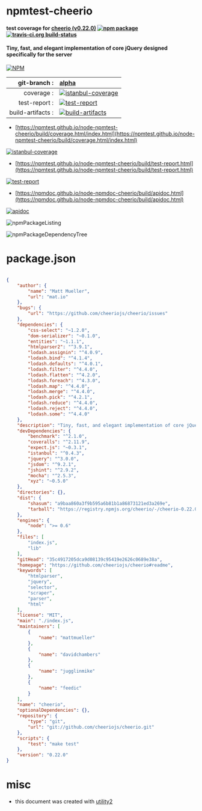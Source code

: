 # npmtest-cheerio

#### test coverage for  [cheerio (v0.22.0)](https://github.com/cheeriojs/cheerio#readme)  [![npm package](https://img.shields.io/npm/v/npmtest-cheerio.svg?style=flat-square)](https://www.npmjs.org/package/npmtest-cheerio) [![travis-ci.org build-status](https://api.travis-ci.org/npmtest/node-npmtest-cheerio.svg)](https://travis-ci.org/npmtest/node-npmtest-cheerio)

#### Tiny, fast, and elegant implementation of core jQuery designed specifically for the server

[![NPM](https://nodei.co/npm/cheerio.png?downloads=true&downloadRank=true&stars=true)](https://www.npmjs.com/package/cheerio)

| git-branch : | [alpha](https://github.com/npmtest/node-npmtest-cheerio/tree/alpha)|
|--:|:--|
| coverage : | [![istanbul-coverage](https://npmtest.github.io/node-npmtest-cheerio/build/coverage.badge.svg)](https://npmtest.github.io/node-npmtest-cheerio/build/coverage.html/index.html)|
| test-report : | [![test-report](https://npmtest.github.io/node-npmtest-cheerio/build/test-report.badge.svg)](https://npmtest.github.io/node-npmtest-cheerio/build/test-report.html)|
| build-artifacts : | [![build-artifacts](https://npmtest.github.io/node-npmtest-cheerio/glyphicons_144_folder_open.png)](https://github.com/npmtest/node-npmtest-cheerio/tree/gh-pages/build)|

- [https://npmtest.github.io/node-npmtest-cheerio/build/coverage.html/index.html](https://npmtest.github.io/node-npmtest-cheerio/build/coverage.html/index.html)

[![istanbul-coverage](https://npmtest.github.io/node-npmtest-cheerio/build/screenCapture.buildCi.browser.%252Ftmp%252Fbuild%252Fcoverage.lib.html.png)](https://npmtest.github.io/node-npmtest-cheerio/build/coverage.html/index.html)

- [https://npmtest.github.io/node-npmtest-cheerio/build/test-report.html](https://npmtest.github.io/node-npmtest-cheerio/build/test-report.html)

[![test-report](https://npmtest.github.io/node-npmtest-cheerio/build/screenCapture.buildCi.browser.%252Ftmp%252Fbuild%252Ftest-report.html.png)](https://npmtest.github.io/node-npmtest-cheerio/build/test-report.html)

- [https://npmdoc.github.io/node-npmdoc-cheerio/build/apidoc.html](https://npmdoc.github.io/node-npmdoc-cheerio/build/apidoc.html)

[![apidoc](https://npmdoc.github.io/node-npmdoc-cheerio/build/screenCapture.buildCi.browser.%252Ftmp%252Fbuild%252Fapidoc.html.png)](https://npmdoc.github.io/node-npmdoc-cheerio/build/apidoc.html)

![npmPackageListing](https://npmtest.github.io/node-npmtest-cheerio/build/screenCapture.npmPackageListing.svg)

![npmPackageDependencyTree](https://npmtest.github.io/node-npmtest-cheerio/build/screenCapture.npmPackageDependencyTree.svg)



# package.json

```json

{
    "author": {
        "name": "Matt Mueller",
        "url": "mat.io"
    },
    "bugs": {
        "url": "https://github.com/cheeriojs/cheerio/issues"
    },
    "dependencies": {
        "css-select": "~1.2.0",
        "dom-serializer": "~0.1.0",
        "entities": "~1.1.1",
        "htmlparser2": "^3.9.1",
        "lodash.assignin": "^4.0.9",
        "lodash.bind": "^4.1.4",
        "lodash.defaults": "^4.0.1",
        "lodash.filter": "^4.4.0",
        "lodash.flatten": "^4.2.0",
        "lodash.foreach": "^4.3.0",
        "lodash.map": "^4.4.0",
        "lodash.merge": "^4.4.0",
        "lodash.pick": "^4.2.1",
        "lodash.reduce": "^4.4.0",
        "lodash.reject": "^4.4.0",
        "lodash.some": "^4.4.0"
    },
    "description": "Tiny, fast, and elegant implementation of core jQuery designed specifically for the server",
    "devDependencies": {
        "benchmark": "^2.1.0",
        "coveralls": "^2.11.9",
        "expect.js": "~0.3.1",
        "istanbul": "^0.4.3",
        "jquery": "^3.0.0",
        "jsdom": "^9.2.1",
        "jshint": "^2.9.2",
        "mocha": "^2.5.3",
        "xyz": "~0.5.0"
    },
    "directories": {},
    "dist": {
        "shasum": "a9baa860a3f9b595a6b81b1a86873121ed3a269e",
        "tarball": "https://registry.npmjs.org/cheerio/-/cheerio-0.22.0.tgz"
    },
    "engines": {
        "node": ">= 0.6"
    },
    "files": [
        "index.js",
        "lib"
    ],
    "gitHead": "35c4917205dca9d08139c95419e2626c0689e38a",
    "homepage": "https://github.com/cheeriojs/cheerio#readme",
    "keywords": [
        "htmlparser",
        "jquery",
        "selector",
        "scraper",
        "parser",
        "html"
    ],
    "license": "MIT",
    "main": "./index.js",
    "maintainers": [
        {
            "name": "mattmueller"
        },
        {
            "name": "davidchambers"
        },
        {
            "name": "jugglinmike"
        },
        {
            "name": "feedic"
        }
    ],
    "name": "cheerio",
    "optionalDependencies": {},
    "repository": {
        "type": "git",
        "url": "git://github.com/cheeriojs/cheerio.git"
    },
    "scripts": {
        "test": "make test"
    },
    "version": "0.22.0"
}
```



# misc
- this document was created with [utility2](https://github.com/kaizhu256/node-utility2)
